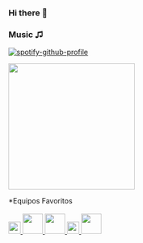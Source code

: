### Hi there 👋

### Music ♫

[![spotify-github-profile](https://spotify-github-profile.vercel.app/api/view?uid=5co7vzv8feodu7lvqqap3c8qd&cover_image=true&theme=novatorem&show_offline=false&background_color=121212)](https://github.com/kittinan/spotify-github-profile)

<div id="header" aling="center">
  <img src="https://media.giphy.com/media/KxCC1TEhvUuXKuLgo6/giphy.gif" width="250" />
  </div>
  
  *Equipos Favoritos
  <br><br>
</a>
<a href="https://www.realmadrid.com">
<img src="https://upload.wikimedia.org/wikipedia/de/3/3f/Real_Madrid_Logo.svg" width="24" />
</a>
<a href="https://www.asroma.com/en">
<img src="https://logodetimes.com/times/roma/logo-roma-1536.png"
      width="40" />
</a>
<a href="https://www.nba.com/lakers">
<img src="https://logos-world.net/wp-content/uploads/2020/05/Los-Angeles-Lakers-Symbol.png"
      width="40" />
</a>
<a href="https://www.acmilan.com">
<img src="https://upload.wikimedia.org/wikipedia/commons/d/d0/Logo_of_AC_Milan.svg" width="24" />
</a>
<a href="https://www.nba.com/nets/history/logo-history">
<img src="https://logodownload.org/wp-content/uploads/2021/04/brooklyn-nets-logo-0-1536x1536.png" width="40" />
</a>
  
<!--
**PandaHaze/PandaHaze** is a ✨ _special_ ✨ repository because its `README.md` (this file) appears on your GitHub profile.

Here are some ideas to get you started:

- 🔭 I’m currently working on ...
- 🌱 I’m currently learning ...
- 👯 I’m looking to collaborate on ...
- 🤔 I’m looking for help with ...
- 💬 Ask me about ...
- 📫 How to reach me: ...
- 😄 Pronouns: ...
- ⚡ Fun fact: ...
-->
